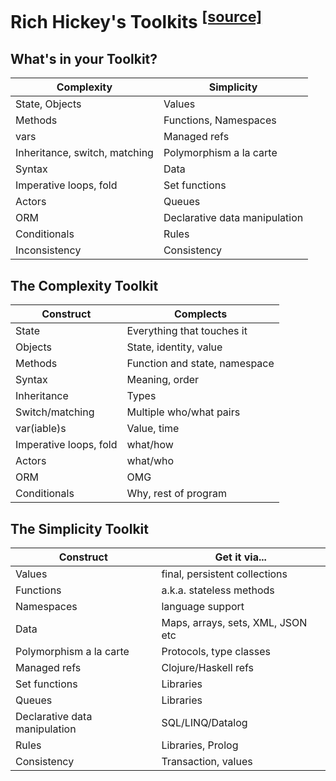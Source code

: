 # Rich Hickey's Toolkits <sup>[[source]](http://infoq.com/presentations/Simple-Made-Easy)</sup>

## What's in your Toolkit?

Complexity                    | Simplicity
----------                    | ----------
State, Objects                | Values
Methods                       | Functions, Namespaces
vars                          | Managed refs
Inheritance, switch, matching | Polymorphism a la carte
Syntax                        | Data
Imperative loops, fold        | Set functions
Actors                        | Queues
ORM                           | Declarative data manipulation
Conditionals                  | Rules
Inconsistency                 | Consistency

## The Complexity Toolkit

Construct              | Complects
---------              | ---------
State                  | Everything that touches it
Objects                | State, identity, value
Methods                | Function and state, namespace
Syntax                 | Meaning, order
Inheritance            | Types
Switch/matching        | Multiple who/what pairs
var(iable)s            | Value, time
Imperative loops, fold | what/how
Actors                 | what/who
ORM                    | OMG
Conditionals           | Why, rest of program

## The Simplicity Toolkit

Construct                     | Get it via...
---------                     | -------------
Values                        | final, persistent collections
Functions                     | a.k.a. stateless methods
Namespaces                    | language support
Data                          | Maps, arrays, sets, XML, JSON etc
Polymorphism a la carte       | Protocols, type classes
Managed refs                  | Clojure/Haskell refs
Set functions                 | Libraries
Queues                        | Libraries
Declarative data manipulation | SQL/LINQ/Datalog
Rules                         | Libraries, Prolog
Consistency                   | Transaction, values
